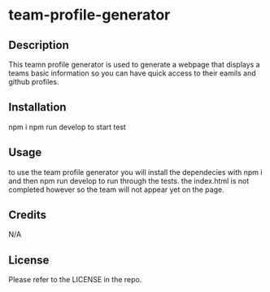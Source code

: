 # team-profile-generator

## Description
This teamn profile generator is used to generate a webpage that displays a teams basic information so you can have quick access to their eamils and github profiles.


## Installation
npm i
npm run develop to start test


## Usage
to use the team profile generator you will install the dependecies with npm i and then npm run develop to run through the tests. the index.html is not completed however so the team will not appear yet on the page.
 

## Credits

N/A

## License

Please refer to the LICENSE in the repo.